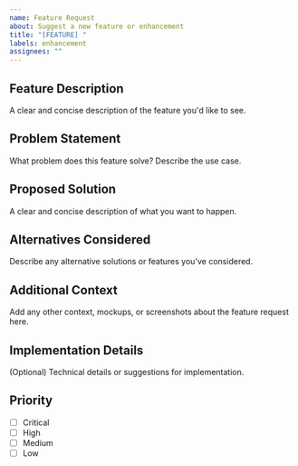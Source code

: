 ```yaml
---
name: Feature Request
about: Suggest a new feature or enhancement
title: "[FEATURE] "
labels: enhancement
assignees: ""
---
```


## Feature Description

A clear and concise description of the feature you'd like to see.

## Problem Statement

What problem does this feature solve? Describe the use case.

## Proposed Solution

A clear and concise description of what you want to happen.

## Alternatives Considered

Describe any alternative solutions or features you've considered.

## Additional Context

Add any other context, mockups, or screenshots about the feature request here.

## Implementation Details

(Optional) Technical details or suggestions for implementation.

## Priority

- [ ] Critical
- [ ] High
- [ ] Medium
- [ ] Low
